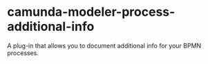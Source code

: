 # camunda-modeler-process-additional-info
A plug-in that allows you to document additional info for your BPMN processes. 
